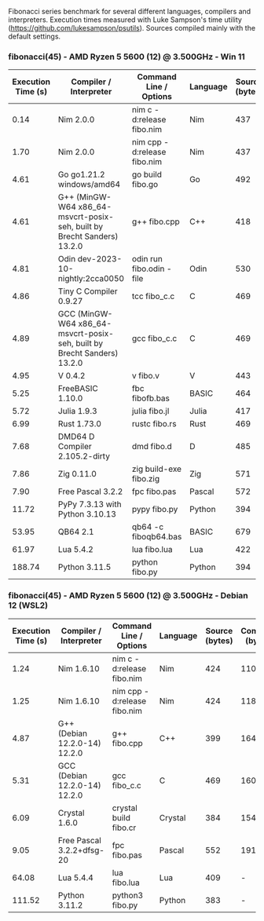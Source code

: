 Fibonacci series benchmark for several different languages, compilers and interpreters. Execution times measured with Luke Sampson's time utility (https://github.com/lukesampson/psutils). Sources compiled mainly with the default settings.

### fibonacci(45) - AMD Ryzen 5 5600 (12) @ 3.500GHz - Win 11
| Execution Time (s) | Compiler / Interpreter | Command Line / Options | Language | Source (bytes) | Compiled (bytes) |
| --- | --- | --- | --- | --- | --- |
| 0.14 | Nim 2.0.0 | nim c -d:release fibo.nim | Nim | 437 | 260618 |
| 1.70 | Nim 2.0.0 | nim cpp -d:release fibo.nim | Nim | 437 | 192096 |
| 4.61 | Go go1.21.2 windows/amd64 | go build fibo.go | Go | 492 | 1902592 |
| 4.61 | G++ (MinGW-W64 x86_64-msvcrt-posix-seh, built by Brecht Sanders) 13.2.0 | g++ fibo.cpp | C++ | 418 | 55289 |
| 4.81 | Odin dev-2023-10-nightly:2cca0050 | odin run fibo.odin -file | Odin | 530 | 382464 |
| 4.86 | Tiny C Compiler 0.9.27 | tcc fibo_c.c | C | 469 | 2560 |
| 4.89 | GCC (MinGW-W64 x86_64-msvcrt-posix-seh, built by Brecht Sanders) 13.2.0 | gcc fibo_c.c | C | 469 | 91669 |
| 4.95 | V 0.4.2 | v fibo.v | V | 443 | 682496 |
| 5.25 | FreeBASIC 1.10.0 | fbc fibofb.bas | BASIC | 464 | 32768 |
| 5.72 | Julia 1.9.3 | julia fibo.jl | Julia | 417 | - |
| 6.99 | Rust 1.73.0 | rustc fibo.rs | Rust | 469 | 164352 |
| 7.68 | DMD64 D Compiler 2.105.2-dirty | dmd fibo.d | D | 485 | 554496 |
| 7.86 | Zig 0.11.0 | zig build-exe fibo.zig | Zig | 571 | 656896 |
| 7.90 | Free Pascal 3.2.2 | fpc fibo.pas | Pascal | 572 | 50174 |
| 11.72 | PyPy 7.3.13 with Python 3.10.13 | pypy fibo.py | Python | 394 | - |
| 53.95 | QB64 2.1 | qb64 -c fiboqb64.bas | BASIC | 679 | 1976832 |
| 61.97 | Lua 5.4.2 | lua fibo.lua | Lua | 422 | - |
| 188.74 | Python 3.11.5 | python fibo.py | Python | 394 | - |

### fibonacci(45) - AMD Ryzen 5 5600 (12) @ 3.500GHz - Debian 12 (WSL2)
| Execution Time (s) | Compiler / Interpreter | Command Line / Options | Language | Source (bytes) | Compiled (bytes) |
| --- | --- | --- | --- | --- | --- |
| 1.24 | Nim 1.6.10 | nim c -d:release fibo.nim | Nim | 424 | 110920 |
| 1.25 | Nim 1.6.10 | nim cpp -d:release fibo.nim | Nim | 424 | 118752 |
| 4.87 | G++ (Debian 12.2.0-14) 12.2.0 | g++ fibo.cpp | C++ | 399 | 16480 |
| 5.31 | GCC (Debian 12.2.0-14) 12.2.0 | gcc fibo_c.c | C | 469 | 16040 |
| 6.09 | Crystal 1.6.0 | crystal build fibo.cr | Crystal | 384 | 1548528 |
| 9.05 | Free Pascal 3.2.2+dfsg-20 | fpc fibo.pas | Pascal | 552 | 191104 |
| 64.08 | Lua 5.4.4 | lua fibo.lua | Lua | 409 | - |
| 111.52 | Python 3.11.2 | python3 fibo.py | Python | 383 | - |

